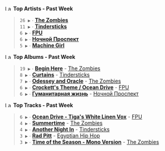 <!--START_LASTFM_ARTISTS:{"period": "7day", "rows": 5}-->
<a href="https://last.fm" target="_blank"><img src="https://user-images.githubusercontent.com/17434202/215290617-e793598d-d7c9-428f-9975-156db1ba89cc.svg" alt="Last.fm Logo" width="18" height="13"/></a> **Top Artists - Past Week**

> `26 ▶️` ∙ **[The Zombies](https://www.last.fm/music/The+Zombies)**<br/>
> `11 ▶️` ∙ **[Tindersticks](https://www.last.fm/music/Tindersticks)**<br/>
> `6 ▶️` ∙ **[FPU](https://www.last.fm/music/FPU)**<br/>
> `6 ▶️` ∙ **[Ночной Проспект](https://www.last.fm/music/%D0%9D%D0%BE%D1%87%D0%BD%D0%BE%D0%B9+%D0%9F%D1%80%D0%BE%D1%81%D0%BF%D0%B5%D0%BA%D1%82)**<br/>
> `5 ▶️` ∙ **[Machine Girl](https://www.last.fm/music/Machine+Girl)**<br/>
<!--END_LASTFM_ARTISTS-->

<!--START_LASTFM_ALBUMS:{"period": "7day", "rows": 5}-->
<a href="https://last.fm" target="_blank"><img src="https://user-images.githubusercontent.com/17434202/215290617-e793598d-d7c9-428f-9975-156db1ba89cc.svg" alt="Last.fm Logo" width="18" height="13"/></a> **Top Albums - Past Week**

> `19 ▶️` ∙ **[Begin Here](https://www.last.fm/music/The+Zombies/Begin+Here)** - [The Zombies](https://www.last.fm/music/The+Zombies)<br/>
> `8 ▶️` ∙ **[Curtains](https://www.last.fm/music/Tindersticks/Curtains)** - [Tindersticks](https://www.last.fm/music/Tindersticks)<br/>
> `7 ▶️` ∙ **[Odessey and Oracle](https://www.last.fm/music/The+Zombies/Odessey+and+Oracle)** - [The Zombies](https://www.last.fm/music/The+Zombies)<br/>
> `6 ▶️` ∙ **[Crockett's Theme / Ocean Drive](https://www.last.fm/music/FPU/Crockett%27s+Theme+%2F+Ocean+Drive)** - [FPU](https://www.last.fm/music/FPU)<br/>
> `6 ▶️` ∙ **[Гуманитарная жизнь](https://www.last.fm/music/%D0%9D%D0%BE%D1%87%D0%BD%D0%BE%D0%B9+%D0%9F%D1%80%D0%BE%D1%81%D0%BF%D0%B5%D0%BA%D1%82/%D0%93%D1%83%D0%BC%D0%B0%D0%BD%D0%B8%D1%82%D0%B0%D1%80%D0%BD%D0%B0%D1%8F+%D0%B6%D0%B8%D0%B7%D0%BD%D1%8C)** - [Ночной Проспект](https://www.last.fm/music/%D0%9D%D0%BE%D1%87%D0%BD%D0%BE%D0%B9+%D0%9F%D1%80%D0%BE%D1%81%D0%BF%D0%B5%D0%BA%D1%82)<br/>
<!--END_LASTFM_ALBUMS-->

<!--START_LASTFM_TRACKS:{"period": "7day", "rows": 5}-->
<a href="https://last.fm" target="_blank"><img src="https://user-images.githubusercontent.com/17434202/215290617-e793598d-d7c9-428f-9975-156db1ba89cc.svg" alt="Last.fm Logo" width="18" height="13"/></a> **Top Tracks - Past Week**

> `6 ▶️` ∙ **[Ocean Drive - Tiga's White Linen Vox](https://www.last.fm/music/FPU/_/Ocean+Drive+-+Tiga%27s+White+Linen+Vox)** - [FPU](https://www.last.fm/music/FPU)<br/>
> `4 ▶️` ∙ **[Summertime](https://www.last.fm/music/The+Zombies/_/Summertime)** - [The Zombies](https://www.last.fm/music/The+Zombies)<br/>
> `4 ▶️` ∙ **[Another Night In](https://www.last.fm/music/Tindersticks/_/Another+Night+In)** - [Tindersticks](https://www.last.fm/music/Tindersticks)<br/>
> `3 ▶️` ∙ **[Rad Pitt](https://www.last.fm/music/Egyptian+Hip+Hop/_/Rad+Pitt)** - [Egyptian Hip Hop](https://www.last.fm/music/Egyptian+Hip+Hop)<br/>
> `3 ▶️` ∙ **[Time of the Season - Mono Version](https://www.last.fm/music/The+Zombies/_/Time+of+the+Season+-+Mono+Version)** - [The Zombies](https://www.last.fm/music/The+Zombies)<br/>
<!--END_LASTFM_TRACKS-->